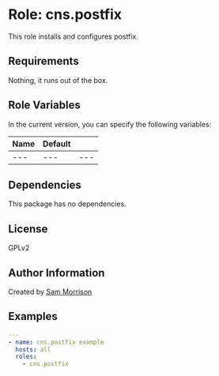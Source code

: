Role: cns.postfix
========

This role installs and configures postfix.

Requirements
------------

Nothing, it runs out of the box.

Role Variables
--------------

In the current version, you can specify the following variables:

| Name               | Default |                                      |
|--------------------|---------|--------------------------------------|
| ---                |   ---   | ---                                  |


Dependencies
------------

This package has no dependencies.

License
-------

GPLv2

Author Information
------------------

Created by [Sam Morrison](https://www.twitter.com/samcns)

Examples
--------

```yaml
---
- name: cns.postfix example
  hosts: all
  roles:
    - cns.postfix
```
